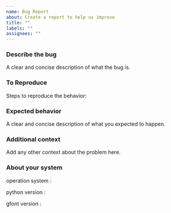 ```yaml
---
name: Bug Report
about: Create a report to help us improve
title: ""
labels: ""
assignees: ""
---
```


### Describe the bug

A clear and concise description of what the bug is.

### To Reproduce

Steps to reproduce the behavior:

### Expected behavior

A clear and concise description of what you expected to happen.

### Additional context

Add any other context about the problem here.

### About your system

operation system :

python version :

gfont version :
